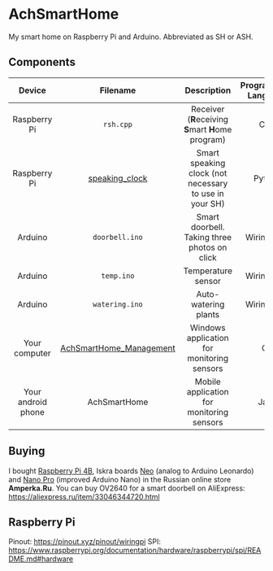 # AchSmartHome
My smart home on Raspberry Pi and Arduino. Abbreviated as SH or ASH.

## Components
|Device|Filename|Description|Programming Language|Requires|
|:----:|:------:|:---------:|:------------------:|:------:|
|Raspberry Pi|`rsh.cpp`|Receiver (**R**eceiving **S**mart **H**ome program)|C++|[WiringPi](http://wiringpi.com/download-and-install/), Library [RF24](https://github.com/nRF24/RF24)|
|Raspberry Pi|[speaking_clock](https://github.com/DarkCat09/AchSmartHome/tree/master/Raspberry/speaking_clock)|Smart speaking clock (not necessary to use in your SH)|Python|Python3, [SpeechRecognition](https://pypi.org/project/SpeechRecognition/), [gTTS](https://pypi.org/project/gTTS/), [pygame](https://pypi.org/project/pygame/), [requests](https://pypi.org/project/requests/), [Wikipedia](https://pypi.org/project/wikipedia/)|
|Arduino|`doorbell.ino`|Smart doorbell. Taking three photos on click|Wiring C++|Libraries [ArduCAM](https://github.com/ArduCAM/Arduino) and [RF24](https://github.com/nRF24/RF24)|
|Arduino|`temp.ino`|Temperature sensor|Wiring C++|Library [RF24](https://github.com/nRF24/RF24)|
|Arduino|`watering.ino`|Auto-watering plants|Wiring C++|Library [RF24](https://github.com/nRF24/RF24)|
|Your computer|[AchSmartHome_Management](https://github.com/DarkCat09/AchSmartHome/tree/master/AchSmartHome_Management)|Windows application for monitoring sensors|C#|.NET Framework 4.7.2|
|Your android phone|AchSmartHome|Mobile application for monitoring sensors|Java|Android 4.1+|

## Buying
I bought [Raspberry Pi 4B](https://amperka.ru/product/malina-v4-2gb), Iskra boards [Neo](https://amperka.ru/product/iskra-neo) (analog to Arduino Leonardo) and [Nano Pro](https://amperka.ru/product/iskra-nano-pro) (improved Arduino Nano) in the Russian online store **Amperka.Ru**.
You can buy OV2640 for a smart doorbell on AliExpress: https://aliexpress.ru/item/33046344720.html

## Raspberry Pi
Pinout: https://pinout.xyz/pinout/wiringpi
SPI: https://www.raspberrypi.org/documentation/hardware/raspberrypi/spi/README.md#hardware

